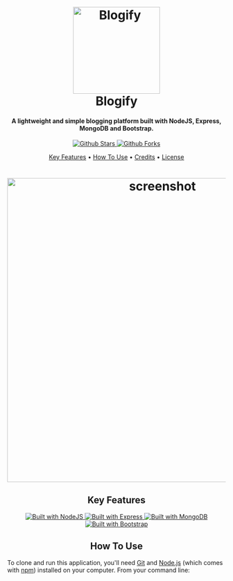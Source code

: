 <h1 align="center">
  <br>
  <a href="https://github.com/vipinvkumar/blogify"><img src="https://github.com/vipinvkumar/blogify/blob/main/public/images/logo.png?raw=true" alt="Blogify" width="200"></a>
  <br>
  Blogify
  <br>
</h1>

<h4 align="center">A lightweight and simple blogging platform built with NodeJS, Express, MongoDB and Bootstrap.</h4>

<p align="center">
  <a href="https://github.com/vipinvkumar/blogify/stargazers">
    <img src="https://img.shields.io/github/stars/vipinvkumar/blogify.svg?style=social&label=Star" alt="Github Stars">
  </a>

  <a href="https://github.com/vipinvkumar/blogify/network/members">
    <img src="https://img.shields.io/github/forks/vipinvkumar/blogify.svg?style=social&label=Fork" alt="Github Forks">
  </a>  
</p>

<p align="center">
  <a href="#key-features">Key Features</a> •
  <a href="#how-to-use">How To Use</a> •
  <a href="#credits">Credits</a> •
  <a href="#license">License</a>
</p>

<h1 align="center">
  <img src="https://github.com/vipinvkumar/blogify/blob/main/public/images/screenshot.png?raw=true" alt="screenshot" width="700">
</h1>

<h2 id="key-features" align="center">Key Features</h2>

<p align="center">
  <a href="#">
    <img src="https://img.shields.io/badge/Built%20with-NodeJS-green.svg" alt="Built with NodeJS">
  </a>

  <a href="#">
    <img src="https://img.shields.io/badge/Built%20with-Express-green.svg" alt="Built with Express">
  </a>

  <a href="#">
    <img src="https://img.shields.io/badge/Built%20with-MongoDB-green.svg" alt="Built with MongoDB">
  </a>

  <a href="#">
    <img src="https://img.shields.io/badge/Built%20with-Bootstrap-green.svg" alt="Built with Bootstrap">
  </a>
</p>

<h2 id="how-to-use" align="center">How To Use</h2>

To clone and run this application, you'll need [Git](https://git-scm.com) and [Node.js](https://nodejs.org/en/download/) (which comes with [npm](http://npmjs.com)) installed on your computer. From your command line:


